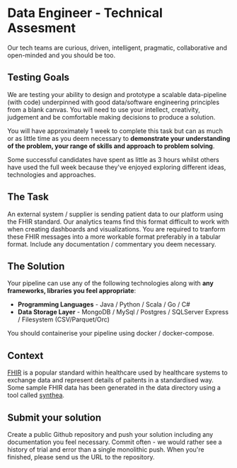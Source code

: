 # Data Engineer - Technical Assesment
Our tech teams are curious, driven, intelligent, pragmatic, collaborative and open-minded and you should be too. 

## Testing Goals
We are testing your ability to design and prototype a scalable data-pipeline (with code) underpinned with good data/software engineering principles from a blank canvas. You will need to use your intellect, creativity, judgement and be comfortable making decisions to produce a solution. 

You will have approximately 1 week to complete this task but can as much or as little time as you deem necessary to **demonstrate your understanding of the problem, your range of skills and approach to problem solving**.

Some successful candidates have spent as little as 3 hours whilst others have used the full week because they've enjoyed exploring different ideas, technologies and approaches. 

## The Task
An external system / supplier is sending patient data to our platform using the FHIR standard. Our analytics teams find this format difficult to work with when creating dashboards and visualizations. You are required to tranform these FHIR messages into a more workable format preferably in a tabular format. Include any documentation / commentary you deem necessary.


## The Solution
Your pipeline can use any of the following technologies along with **any frameworks, libraries you feel appropriate**:

- **Programming Languages** - Java / Python / Scala / Go / C#
- **Data Storage Layer** - MongoDB / MySql / Postgres / SQLServer Express / Filesystem (CSV/Parquet/Orc)

You should containerise your pipeline using docker / docker-compose.

## Context
[FHIR](/https://www.hl7.org/fhir/overview.html) is a popular standard within healthcare used by healthcare systems to exchange data and represent details of paitents in a standardised way. Some sample FHIR data has been generated in the data directory using a tool called [synthea](https://www.hl7.org/fhir/overview.html). 

## Submit your solution	
Create a public Github repository and push your solution including any documentation you feel necessary. Commit often - we would rather see a history of trial and error than a single monolithic push. When you're finished, please send us the URL to the repository. 
